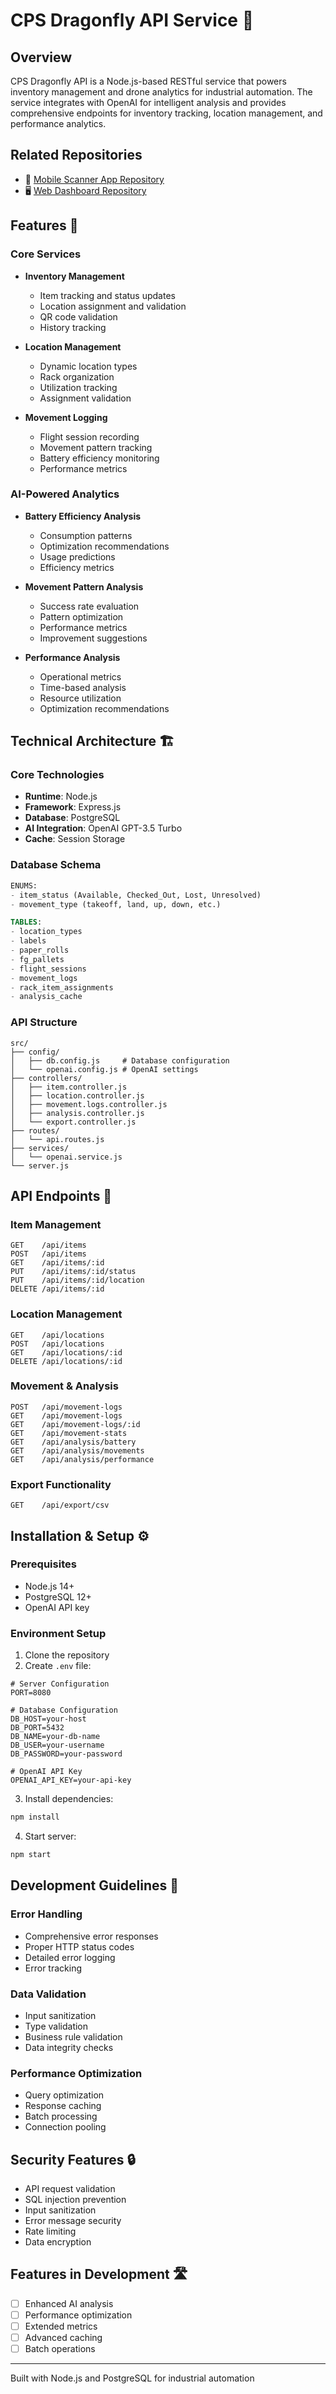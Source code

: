 # CPS Dragonfly API Service 🔌

## Overview
CPS Dragonfly API is a Node.js-based RESTful service that powers inventory management and drone analytics for industrial automation. The service integrates with OpenAI for intelligent analysis and provides comprehensive endpoints for inventory tracking, location management, and performance analytics.

## Related Repositories
- 📱 [Mobile Scanner App Repository](https://github.com/aidilaqif/cps_dragonfly_mobile_app)
- 🖥️ [Web Dashboard Repository](https://github.com/dzker/CPS-X-4.0_Frontend)

## Features 🌟

### Core Services
- **Inventory Management**
  - Item tracking and status updates
  - Location assignment and validation
  - QR code validation
  - History tracking

- **Location Management**
  - Dynamic location types
  - Rack organization
  - Utilization tracking
  - Assignment validation

- **Movement Logging**
  - Flight session recording
  - Movement pattern tracking
  - Battery efficiency monitoring
  - Performance metrics

### AI-Powered Analytics
- **Battery Efficiency Analysis**
  - Consumption patterns
  - Optimization recommendations
  - Usage predictions
  - Efficiency metrics

- **Movement Pattern Analysis**
  - Success rate evaluation
  - Pattern optimization
  - Performance metrics
  - Improvement suggestions

- **Performance Analysis**
  - Operational metrics
  - Time-based analysis
  - Resource utilization
  - Optimization recommendations

## Technical Architecture 🏗️

### Core Technologies
- **Runtime**: Node.js
- **Framework**: Express.js
- **Database**: PostgreSQL
- **AI Integration**: OpenAI GPT-3.5 Turbo
- **Cache**: Session Storage

### Database Schema
```sql
ENUMS:
- item_status (Available, Checked_Out, Lost, Unresolved)
- movement_type (takeoff, land, up, down, etc.)

TABLES:
- location_types
- labels
- paper_rolls
- fg_pallets
- flight_sessions
- movement_logs
- rack_item_assignments
- analysis_cache
```

### API Structure
```
src/
├── config/
│   ├── db.config.js     # Database configuration
│   └── openai.config.js # OpenAI settings
├── controllers/
│   ├── item.controller.js
│   ├── location.controller.js
│   ├── movement.logs.controller.js
│   ├── analysis.controller.js
│   └── export.controller.js
├── routes/
│   └── api.routes.js
├── services/
│   └── openai.service.js
└── server.js
```

## API Endpoints 📡

### Item Management
```
GET    /api/items
POST   /api/items
GET    /api/items/:id
PUT    /api/items/:id/status
PUT    /api/items/:id/location
DELETE /api/items/:id
```

### Location Management
```
GET    /api/locations
POST   /api/locations
GET    /api/locations/:id
DELETE /api/locations/:id
```

### Movement & Analysis
```
POST   /api/movement-logs
GET    /api/movement-logs
GET    /api/movement-logs/:id
GET    /api/movement-stats
GET    /api/analysis/battery
GET    /api/analysis/movements
GET    /api/analysis/performance
```

### Export Functionality
```
GET    /api/export/csv
```

## Installation & Setup ⚙️

### Prerequisites
- Node.js 14+
- PostgreSQL 12+
- OpenAI API key

### Environment Setup
1. Clone the repository
2. Create `.env` file:
```env
# Server Configuration
PORT=8080

# Database Configuration
DB_HOST=your-host
DB_PORT=5432
DB_NAME=your-db-name
DB_USER=your-username
DB_PASSWORD=your-password

# OpenAI API Key
OPENAI_API_KEY=your-api-key
```
3. Install dependencies:
```bash
npm install
```
4. Start server:
```bash
npm start
```

## Development Guidelines 📝

### Error Handling
- Comprehensive error responses
- Proper HTTP status codes
- Detailed error logging
- Error tracking

### Data Validation
- Input sanitization
- Type validation
- Business rule validation
- Data integrity checks

### Performance Optimization
- Query optimization
- Response caching
- Batch processing
- Connection pooling

## Security Features 🔒

- API request validation
- SQL injection prevention
- Input sanitization
- Error message security
- Rate limiting
- Data encryption

## Features in Development 🛣️

- [ ] Enhanced AI analysis
- [ ] Performance optimization
- [ ] Extended metrics
- [ ] Advanced caching
- [ ] Batch operations

---
Built with Node.js and PostgreSQL for industrial automation
